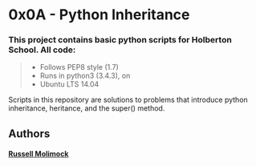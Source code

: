 # 0x0A - Python Inheritance

### This project contains basic python scripts for Holberton School. All code:
> * Follows PEP8 style (1.7)
> * Runs in python3 (3.4.3), on
> * Ubuntu LTS 14.04  

Scripts in this repository are solutions to problems that introduce python inheritance, heritance, and the super() method.


## Authors
#### <a href="github.com/Rmolimock">Russell Molimock</a>
